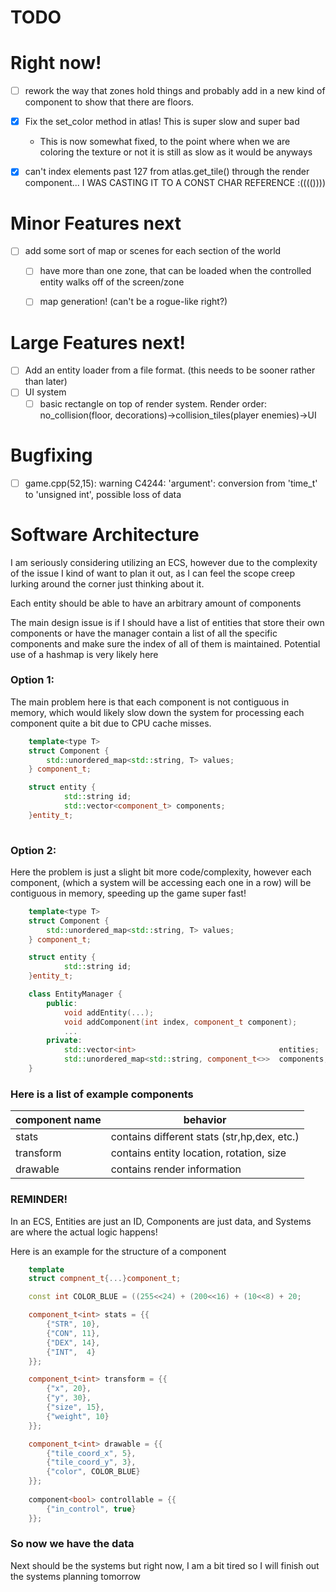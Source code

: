 # TODO

# Right now!
- [ ] rework the way that zones hold things and probably add in a new kind of component to show that there are floors.

- [x] Fix the set_color method in atlas! This is super slow and super bad
    - This is now somewhat fixed, to the point where when we are coloring the texture or not it is still as slow as it would be anyways
- [x] can't index elements past 127 from atlas.get_tile() through the render component... I WAS CASTING IT TO A CONST CHAR REFERENCE :(((())))

# Minor Features next
- [ ] add some sort of map or scenes for each section of the world
    - [ ] have more than one zone, that can be loaded when the controlled entity walks off of the screen/zone
    - [ ] map generation! (can't be a rogue-like right?)


# Large Features next!
- [ ] Add an entity loader from a file format. (this needs to be sooner rather than later)
- [ ] UI system
    - [ ] basic rectangle on top of render system. 
        Render order: no_collision(floor, decorations)->collision_tiles(player enemies)->UI

# Bugfixing
- [ ] game.cpp(52,15): warning C4244: 'argument': conversion from 'time_t' to 'unsigned int', possible loss of data



# Software Architecture

I am seriously considering utilizing an ECS, however due to the complexity of the issue I kind of want 
to plan it out, as I can feel the scope creep lurking around the corner just thinking about it.

Each entity should be able to have an arbitrary amount of components


The main design issue is if I should have a list of entities that store their own components or have the manager contain
a list of all the specific components and make sure the index of all of them is maintained. Potential use of a hashmap is
very likely here

### Option 1:
The main problem here is that each component is not contiguous in memory, which would likely slow down the system
for processing each component quite a bit due to CPU cache misses.
```c++
    template<type T>
    struct Component { 
        std::unordered_map<std::string, T> values;
    } component_t;

    struct entity {
            std::string id;
            std::vector<component_t> components;
    }entity_t;
            
```

### Option 2:
Here the problem is just a slight bit more code/complexity, however each component, (which a system will be accessing each one in a row) will be contiguous in memory, speeding up the game super fast!
```c++
    template<type T>
    struct Component { 
        std::unordered_map<std::string, T> values;
    } component_t;

    struct entity {
            std::string id;
    }entity_t;

    class EntityManager {
        public:
            void addEntity(...);
            void addComponent(int index, component_t component);
            ...
        private:
            std::vector<int>                                entities;
            std::unordered_map<std::string, component_t<>>  components;
    }
``` 


### Here is a list of example components

| component name | behavior |
| --- | --- |
| stats | contains different stats (str,hp,dex, etc.) |
| transform | contains entity location, rotation, size |
| drawable | contains render information | 

### REMINDER!
In an ECS, Entities are just an ID, Components are just data,
and Systems are where the actual logic happens!

Here is an example for the structure of a component
```c++
    template
    struct compnent_t{...}component_t;

    const int COLOR_BLUE = ((255<<24) + (200<<16) + (10<<8) + 20;

    component_t<int> stats = {{
        {"STR", 10},
        {"CON", 11},
        {"DEX", 14},
        {"INT",  4}
    }};

    component_t<int> transform = {{
        {"x", 20},
        {"y", 30},
        {"size", 15},
        {"weight", 10}
    }};

    component_t<int> drawable = {{
        {"tile_coord_x", 5},
        {"tile_coord_y", 3},
        {"color", COLOR_BLUE}
    }};
    
    component<bool> controllable = {{
        {"in_control", true}
    }};

```

### So now we have the data
Next should be the systems but right now, I am a bit tired so I will
finish out the systems planning tomorrow
